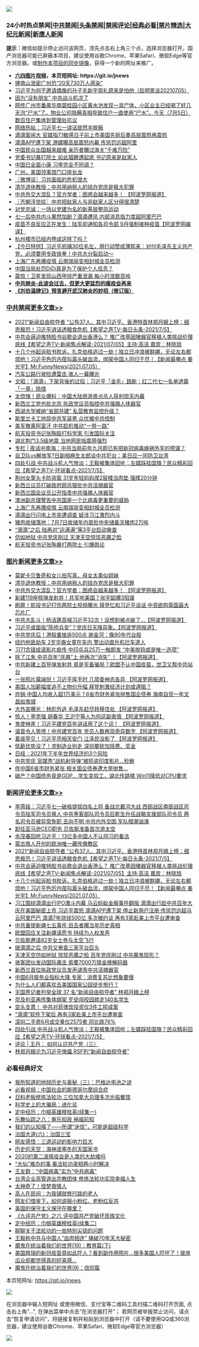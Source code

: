 ![](https://raw.githubusercontent.com/fqnews/bnews/master/64photo/fqnews-qr.jpg)

<div id="tt">
<h3>24小时热点禁闻|<a href="#%E4%B8%AD%E5%85%B1%E7%A6%81%E9%97%BB%E6%9B%B4%E5%A4%9A%E6%96%87%E7%AB%A0">中共禁闻</a>|<a href="#%E5%9B%BE%E7%89%87%E6%96%B0%E9%97%BB%E6%9B%B4%E5%A4%9A%E6%96%87%E7%AB%A0">头条禁闻</a>|<a href="#%E6%96%B0%E9%97%BB%E8%AF%84%E8%AE%BA%E6%9B%B4%E5%A4%9A%E6%96%87%E7%AB%A0">禁闻评论|<a href="#%E5%BF%85%E7%9C%8B%E7%BB%8F%E5%85%B8%E5%A5%BD%E6%96%87">经典必看|<a href="/video.md#%E7%A6%81%E7%89%87%E7%B2%BE%E9%80%89">禁片精选</a>|<a href="https://github.com/fqnews/djy/blob/master/gb/nf1351518.md#1">大纪元新闻</a>|<a href="https://github.com/fqnews/ntdtv/blob/master/gb/prog204.md#1">新唐人新闻</a></h3>
<div><b>提示：</b>微信如提示停止访问该网页，须先点击右上角三个点，选择浏览器打开。国产浏览器可能已屏蔽本项目，建议使用谷歌Chrome、苹果Safari、微软Edge等官方浏览器。或<a href="https://github.com/fqnews/bnews/blob/master/%E5%88%B6%E4%BD%9Cgit%E7%A6%81%E9%97%BB%E9%95%9C%E5%83%8F.md">制作本项目的同步镜像</a>，获得一个新的网址来推广。</div>
<ul>
<li><b><a href="http://d1.bdrive.tk/64.mp4" target="_blank">六四图片视频</a>，本页短网址: https://git.io/jnews</b></li>
<li><a href="/cnnews/20210705/1580593.md">锺南山泄密广州恐“20天730万人感染”</a></li>
<li><a href="/bannedvideo/20210705/1580871.md">习近平为何不邀请偶像的孙子毛新宇观礼原来是怕他（启明笑谈20210705）</a></li>
<li><a href="/cbnews/20210705/1580677.md">因为“没有朋友” 中共战斗机凉了</a></li>
<li><a href="/bannedvideo/20210705/1580815.md">网传广州市番禺华南碧桂园小区蓄水池发现一具尸体，小区业主已经喝了好几天泡“尸水”了。物业公司隐瞒真相导致住户一直使用“尸水”。今天（7月5日）数百住户集体到管理处抗议</a></li>
<li><a href="/cnnews/20210705/1580660.md">网络热帖：习近平七一讲话居然半脱稿</a></li>
<li><a href="/headline/20210705/1580834.md">滴滴案闹大 官媒指7.1敏感日子前上市美国先斩后奏高层震怒再震怒</a></li>
<li><a href="/cbnews/20210705/1580977.md">滴滴APP遭下架 港媒曝高层震怒内幕 传惩罚远超阿里</a></li>
<li><a href="/cnnews/20210706/1581117.md">中国民众出国越来越难 亲历者曝过海关“千难万险”</a></li>
<li><a href="/cnnews/20210705/1581018.md">党委书记暴打院士 如此猖獗遭起底 书记原来是赵家人</a></li>
<li><a href="/cbnews/20210705/1580804.md">中国已全面小康 习李完全不同调？</a></li>
<li><a href="/bannedvideo/20210705/1580872.md">广州，美国领事馆门口排长龙</a></li>
<li><a href="/ssgc/20210705/1580581.md">〖微博谈〗习共面临的危机很大</a></li>
<li><a href="/topimagenews/20210705/1580992.md">清华退休教授：中共用纳税人的钱办党庆是极大犯罪</a></li>
<li><a href="/topimagenews/20210705/1580819.md">中共外交大混乱？官方学者：困惑会越来越多！ 【阿波罗网报道】</a></li>
<li><a href="/ssgc/20210705/1580597.md">〖兲朝浮世绘〗中共把赵家人与非赵家人区分得很清楚</a></li>
<li><a href="/cbnews/20210705/1580881.md">对党忠诚：一场以党建为名的新基层整风运动</a></li>
<li><a href="/comments/20210705/1580738.md">七一后中共内斗果然加剧？滴滴遭惩 内部消息指力度超阿里巴巴</a></li>
<li><a href="/cnnews/20210705/1580855.md">疫苗不良反应正在发生：陆军却通知各司令部 9月强制接种疫苗【阿波罗网编译】</a></li>
<li><a href="/ssgc/20210705/1580986.md">杭州楼市已经内卷成这样了吗？</a></li>
<li><a href="/bannedvideo/20210705/1580606.md">【今日特供】习近平抓捕30位毛左，用行动赞成薄熙来：对付毛泽东主义共产党，必须要用专政铁拳！中共大分裂启动～</a></li>
<li><a href="/cbnews/20210705/1581086.md">上海广东再爆疫情 云南瑞丽变相封城全员检测</a></li>
<li><a href="/headline/20210705/1580845.md">中国当局处罚DiDi真是为了保护个人信息？</a></li>
<li><a href="/cnnews/20210705/1580688.md">震惊！卫星发现山西甲烷严重泄漏 每小时泄数百吨</a></li>
<li><b><a href="/comments/20200211/1275071.md" target="_blank">中共肺炎-此波会过去，但更大更猛烈的瘟疫会再来</a></b></li>
<li><b><a href="/comments/20200207/1272816.md" target="_blank">《刘伯温碑记》预言避开武汉肺炎的妙招（修订版）</a></b></li>
</ul>
</div>

<div class="catlist">
<h3><a href="/cbnews/" target="_blank">中共禁闻</a><span><a href="/cbnews/" target="_blank" rel="nofollow">更多文章>></a></span></h3>
<ul>
<li><a href="/comments/20210706/1581263.md" target="_blank">2021“新闻自由掠夺者 ”公布37人，其中习近平、香港特首林郑月娥上榜；细思极恐！习近平讲话透粮食危机【希望之声TV-每日头条-2021/7/5】</a></li>
<li><a href="/comments/20210706/1581250.md" target="_blank">中共会逼迫推特脸书谷歌会退出香港么？ 推广改基因猪器官移植人类挑战伦理底线【希望之声TV-新闻焦点解读-2021/07/05】主持:高洁  嘉宾：林晓旭</a></li>
<li><a href="/comments/20210706/1581243.md" target="_blank">十几个州起诉脸书败诉，扎克伯格逃过一劫！独立日冲浪被群謿，无论左右都烦他！习近平色厉内荏叫嚣头破血流，绑架中国人同归于尽！【新闻最嘲点 姜光宇】Mr.FunnyNews(2021.07.05）‬</a></li>
<li><a href="/cbnews/20210706/1581240.md" target="_blank">汽车公路行驶险遭雷击 骇人一幕曝光</a></li>
<li><a href="/cbnews/20210706/1581239.md" target="_blank">文昭：「滴滴」下架背後的过招；习近平「金毛」路断；红二代七一名单透露「一尊」隐情</a></li>
<li><a href="/cbnews/20210706/1581223.md" target="_blank">太惊悚！民众爆料：中国大陆旅游景点杀人获利惊天内幕</a></li>
<li><a href="/cbnews/20210706/1581205.md" target="_blank">新西兰工党也批北京 执政党议员指控中共强摘人体器官</a></li>
<li><a href="/cbnews/20210706/1581204.md" target="_blank">西湖大学被纳“省部共建” 私营教育监控升级？</a></li>
<li><a href="/cbnews/20210706/1581191.md" target="_blank">斯里兰卡工地现中共军装男 众忧被中共控制</a></li>
<li><a href="/cbnews/20210706/1581173.md" target="_blank">美军撤离阿富汗 中共趁机推动“一带一路”</a></li>
<li><a href="/cbnews/20210706/1581171.md" target="_blank">航天投资书记张陶殴打科学家 引发国际关注</a></li>
<li><a href="/cbnews/20210706/1581170.md" target="_blank">湖北荆门3.5级地震 当地网民指震感强烈</a></li>
<li><a href="/cbnews/20210706/1581166.md" target="_blank">专栏 | 夜话中南海：中共当局前年九月即已有把新冠病毒嫁祸外军的预谋？</a></li>
<li><a href="/cbnews/20210706/1581130.md" target="_blank">自卫队vs解放军?日副相麻生太郎谈中共犯台：美日应一同防卫台湾</a></li>
<li><a href="/comments/20210706/1581125.md" target="_blank">四处引战 中共战斗机人气惨淡；王毅被集体回呛；左媒踩挂国旗？民众精彩回应【希望之声TV-环球看点-2021/7/5】</a></li>
<li><a href="/cbnews/20210706/1581124.md" target="_blank">荆州女童头卡防盗窗 31岁年轻妈妈爬2层楼当肉垫 强撑20分钟</a></li>
<li><a href="/cbnews/20210706/1581115.md" target="_blank">新西兰议员打破政府顾忌狠批中共活摘器官</a></li>
<li><a href="/cbnews/20210706/1581112.md" target="_blank">新西兰国会议员公开指责中共强摘人体器官</a></li>
<li><a href="/cbnews/20210706/1581095.md" target="_blank">澳洲副总理警告中共国是一个比病毒更重要的威胁</a></li>
<li><a href="/cbnews/20210705/1581086.md" target="_blank">上海广东再爆疫情 云南瑞丽变相封城全员检测</a></li>
<li><a href="/cbnews/20210705/1581063.md" target="_blank">滴滴出行闪电上市突遭调查 疑涉习江激烈内斗</a></li>
<li><a href="/cbnews/20210705/1581033.md" target="_blank">猪肉收储落地：7月7日收储年内首批中央储备冻猪肉2万吨</a></li>
<li><a href="/cbnews/20210705/1581032.md" target="_blank">“滴滴”之后 陆再对“运满满”等3平台启动审查</a></li>
<li><a href="/cbnews/20210705/1581015.md" target="_blank">仿如地狱 中共党庆刚过 天津天空惊现恶魔之脸</a></li>
<li><a href="/cbnews/20210705/1580998.md" target="_blank">航天投资书记张陶暴打两院士 引爆舆论</a></li>

</ul>
</div>
<div class="catlist">
<h3><a href="/topimagenews/" target="_blank">图片新闻</a><span><a href="/topimagenews/" target="_blank" rel="nofollow">更多文章>></a></span></h3>
<ul>
<li><a href="/topimagenews/20210706/1581222.md" target="_blank">莫妮卡贝鲁奇和女儿拍写真，母女太美似姐妹</a></li>
<li><a href="/topimagenews/20210705/1580992.md" target="_blank">清华退休教授：中共用纳税人的钱办党庆是极大犯罪</a></li>
<li><a href="/topimagenews/20210705/1580819.md" target="_blank">中共外交大混乱？官方学者：困惑会越来越多！ 【阿波罗网报道】</a></li>
<li><a href="/topimagenews/20210705/1580483.md" target="_blank">新建119座核弹发射井！共军呛美国？张宇韶爆3阳谋</a></li>
<li><a href="/topimagenews/20210704/1580353.md" target="_blank">刷屏！航投书记打伤两院士视频曝光 拜登忆和习近平谈话 中资欲购英国最大芯片厂</a></li>
<li><a href="/topimagenews/20210704/1580198.md" target="_blank">中共大乱斗！杨洁篪高喊习近平32次！没想到被点破了&#8230;【阿波罗网报道】</a></li>
<li><a href="/topimagenews/20210704/1580090.md" target="_blank">习近平或面临“陈桥兵变”？党庆日天降异象。【阿波罗网报道】</a></li>
<li><a href="/topimagenews/20210704/1579925.md" target="_blank">中共党庆后！港股重挫逾500点 谢金河：像90年代台股</a></li>
<li><a href="/topimagenews/20210704/1579885.md" target="_blank">纽约抢匪劫车 2岁华裔女童在车内 警出动直升机拦车逮人</a></li>
<li><a href="/topimagenews/20210703/1579780.md" target="_blank">习71念错成语影片疯传 中印屯兵25万一触即发 “中美脱钩或是唯一选项”</a></li>
<li><a href="/topimagenews/20210703/1579613.md" target="_blank">除了江朱 中共百年“庆典”上 他再次“消失” ！【阿波罗网报道】</a></li>
<li><a href="/topimagenews/20210702/1579216.md" target="_blank">中共新建上百导弹发射井 竟是军备骗局？欧盟不认中国疫苗，世卫又帮中共站台</a></li>
<li><a href="/topimagenews/20210702/1578867.md" target="_blank">一张照片露端倪！习近平挥手时 几常委神态各异 【阿波罗网报道】</a></li>
<li><a href="/topimagenews/20210702/1578533.md" target="_blank">美国人加薪幅度追不上物价升幅 拜登刺激经济计划或遇阻？</a></li>
<li><a href="/topimagenews/20210701/1578374.md" target="_blank">炸锅 中国人均收入超1万美元？6省市财务紧张抛售国企债券 海南自贸一年文昌如鬼城</a></li>
<li><a href="/topimagenews/20210701/1578148.md" target="_blank">大外宣曝光：林彪外逃 毛泽东赶尽转移住处 【阿波罗网报道】</a></li>
<li><a href="/topimagenews/20210701/1578123.md" target="_blank">惊人！李克强 胡春华 王沪宁等人为何这副表情 【阿波罗网报道】</a></li>
<li><a href="/topimagenews/20210701/1578104.md" target="_blank">鬼使神差！习近平建党百年讲话用了这个词！ 【阿波罗网报道】</a></li>
<li><a href="/topimagenews/20210701/1578070.md" target="_blank">谐音令人笑喷！中共建党百年 党员人数再现奇异数字 【阿波罗网报道】</a></li>
<li><a href="/topimagenews/20210701/1577976.md" target="_blank">着装罕见！习近平亮相天安门 江泽民没影了 【阿波罗网报道】</a></li>
<li><a href="/topimagenews/20210701/1577804.md" target="_blank">低薪优势没了！求制造业别走 深圳要砍加班费、奖金</a></li>
<li><a href="/topimagenews/20210701/1577795.md" target="_blank">日经：2021年下半年世界经济的3个风险</a></li>
<li><a href="/topimagenews/20210701/1577782.md" target="_blank">中共党庆 官媒秀“战机射导弹”被抓盗印度影片…秒删</a></li>
<li><a href="/topimagenews/20210630/1577706.md" target="_blank">传中国6省市财务紧张 相关国企债券遭大举抛售…</a></li>
<li><a href="/topimagenews/20210630/1577541.md" target="_blank">破产？中国债务竟是GDP&#8230; 学生变奴工，湖北传跳楼 Win11降低对CPU要求</a></li>

</ul>
</div>
<div class="catlist">
<h3><a href="/comments/" target="_blank">新闻评论</a><span><a href="/comments/" target="_blank" rel="nofollow">更多文章>></a></span></h3>
<ul>
<li><a href="/comments/20210706/1581290.md" target="_blank">李燕铭：习近平七一破格提拔四名上将 备战北戴河大战 西部战区南部战区司令员陆军司令员换人 中共黑客部队司令员巨乾生升任战略支援部队司令员 两名司令员被异常免职 去向不明 中共内外交困 军队暗潮汹涌</a></li>
<li><a href="/comments/20210706/1581280.md" target="_blank">卸任亚马逊CEO职务 贝佐斯准备首次游太空</a></li>
<li><a href="/comments/20210706/1581279.md" target="_blank">余茂春回呛习近平：13亿多中国人不认同习的看法</a></li>
<li><a href="/comments/20210706/1581278.md" target="_blank">蒙古族人开创的欧洲唯一藏传佛教区</a></li>
<li><a href="/comments/20210706/1581263.md" target="_blank">2021“新闻自由掠夺者 ”公布37人，其中习近平、香港特首林郑月娥上榜；细思极恐！习近平讲话透粮食危机【希望之声TV-每日头条-2021/7/5】</a></li>
<li><a href="/comments/20210706/1581250.md" target="_blank">中共会逼迫推特脸书谷歌会退出香港么？ 推广改基因猪器官移植人类挑战伦理底线【希望之声TV-新闻焦点解读-2021/07/05】主持:高洁  嘉宾：林晓旭</a></li>
<li><a href="/comments/20210706/1581243.md" target="_blank">十几个州起诉脸书败诉，扎克伯格逃过一劫！独立日冲浪被群謿，无论左右都烦他！习近平色厉内荏叫嚣头破血流，绑架中国人同归于尽！【新闻最嘲点 姜光宇】Mr.FunnyNews(2021.07.05）‬</a></li>
<li><a href="/comments/20210706/1581237.md" target="_blank">习江围绕滴滴出行IPO激斗内幕 马云蚂蚁金服事件翻版 滴滴出行趁中共百年大庆在美国秘密上市 习近平震怒 滴滴APP遭下架 停止新用户注册 传惩罚远超马云阿里巴巴 滴滴7年烧钱500亿 多次被约谈 再有3家赴美上市平台遭审查</a></li>
<li><a href="/comments/20210706/1581225.md" target="_blank">中共重提新疆七五事件 目击者曝当年历史真相</a></li>
<li><a href="/comments/20210706/1581224.md" target="_blank">欧盟回应关注新疆请愿书 持续为人权发声</a></li>
<li><a href="/comments/20210706/1581208.md" target="_blank">贝佐斯邀请82岁女士参与太空飞行</a></li>
<li><a href="/comments/20210706/1581168.md" target="_blank">继滴滴之后 中共又审查三家平台巨头</a></li>
<li><a href="/comments/20210706/1581157.md" target="_blank">天津天空仿如地狱 惊现恶魔之脸 百年党庆刚过 中共魔鬼现形？</a></li>
<li><a href="/comments/20210706/1581156.md" target="_blank">骇客团伙发动国际袭击 索要7000万赎金换解码器</a></li>
<li><a href="/comments/20210706/1581155.md" target="_blank">新西兰首位执政党议员发声谴责中共活摘器官</a></li>
<li><a href="/comments/20210706/1581154.md" target="_blank">中国6月服务业指标大降 专家：消费复苏比想象要慢</a></li>
<li><a href="/comments/20210706/1581153.md" target="_blank">为什么人们都喜欢去美国国家公园徒步旅行？</a></li>
<li><a href="/comments/20210706/1581146.md" target="_blank">无国界记者列举全球 37 名“新闻自由掠夺者” 林郑月娥上榜</a></li>
<li><a href="/comments/20210706/1581145.md" target="_blank">奈及利亚再传集体绑架 歹徒闯校园掳走140名学生</a></li>
<li><a href="/comments/20210706/1581144.md" target="_blank">空头支票！ 中共对菲律宾投资仅3件工程成案</a></li>
<li><a href="/comments/20210706/1581143.md" target="_blank">“滴滴”软件下架后 再有3家赴美上市平台遭审查</a></li>
<li><a href="/comments/20210706/1581128.md" target="_blank">深圳二手房6月成交量仅2575套 同比跌76%</a></li>
<li><a href="/comments/20210706/1581125.md" target="_blank">四处引战 中共战斗机人气惨淡；王毅被集体回呛；左媒踩挂国旗？民众精彩回应【希望之声TV-环球看点-2021/7/5】</a></li>
<li><a href="/comments/20210706/1581110.md" target="_blank">评论 | 王丹： 如何认识共产党（三）</a></li>
<li><a href="/comments/20210706/1581109.md" target="_blank">林郑月娥沦为习近平傀儡 RSF列“新闻自由掠夺者”</a></li>

</ul>
</div>

<div class="catlist">
<h3>必看经典好文</h3>
<ul>
<li><a href="/tculture/xiulian/20170726/797589.md" target="_blank">我所知道的地球历史与奥秘（三）：巴格达电池之谜</a></li>
<li><a href="/comments/20200806/1375443.md" target="_blank">必看视频：中国社会的斯德哥尔摩综合症</a></li>
<li><a href="/comments/20200531/1337359.md" target="_blank">日料老板修炼法轮功 三位加拿大总理多次光临餐馆</a></li>
<li><a href="/comments/20200605/783246.md" target="_blank">科学史上的大骗局：进化论</a></li>
<li><a href="/tculture/20161028/606931.md" target="_blank">定中经历：巾帼英雄穆桂英(续集一)</a></li>
<li><a href="/tculture/20170717/792953.md" target="_blank">乐舞仙踪之八：审乐知政 祸福前知</a></li>
<li><a href="/sohnews/20161029/607205.md" target="_blank">我们的认知塌了——所谓“迷信”，可能是超级科学</a></li>
<li><a href="/cbnews/20180312/913459.md" target="_blank">治国大道(六)：治国三宝</a></li>
<li><a href="/cbnews/20200126/1265515.md" target="_blank">网友感悟：三退运动的影响力巨大</a></li>
<li><a href="/tculture/xiulian/20170318/732480.md" target="_blank">历史的天空：海神波塞冬的天国家书</a></li>
<li><a href="/comments/20200712/1359432.md" target="_blank">2020的第二波瘟疫会是人类的大劫难吗</a></li>
<li><a href="/cbnews/20210428/1535533.md" target="_blank">“大仙”难办的事  看法轮功录相两小时解决</a></li>
<li><a href="/comments/20200318/1295755.md" target="_blank">王友群：“中国病毒”实为“中共病毒”</a></li>
<li><a href="/comments/20200528/1335859.md" target="_blank">台湾企业高管退出宗教团体 修炼法轮功实现幸福人生</a></li>
<li><a href="/ccpdope/20200907/1392129.md" target="_blank">太神奇了！怪梦救情人</a></li>
<li><a href="/tculture/20121023/72121.md" target="_blank">高人在民间：为我铺就修行路的老人</a></li>
<li><a href="/comments/20200712/1359630.md" target="_blank">网友们借鉴下，如何说服小粉红、老粉红反共</a></li>
<li><a href="/lifebaike/20200520/1331379.md" target="_blank">美国的保守主义保守在哪里？</a></li>
<li><a href="/bookonline/20131116/201050.md" target="_blank">《九评共产党》之六 评中国共产党破坏民族文化</a></li>
<li><a href="/tculture/20161102/608445.md" target="_blank">定中经历：巾帼英雄穆桂英(续集二)</a></li>
<li><a href="/comments/20190417/1114875.md" target="_blank">聊聊关于法轮功的一些特别尖锐的问题</a></li>
<li><a href="/cbnews/20200730/1371580.md" target="_blank">王毅称中共与中国人“血肉相连” 捅破70年天大秘密</a></li>
<li><a href="/comments/20180716/972458.md" target="_blank">魔鬼在统治着我们的世界(19)：教育篇(下)</a></li>
<li><a href="/comments/20201215/1447764.md" target="_blank">美国辉瑞的新冠疫苗竟如此吓人？看到副作用照片…很多美国人吓坏了！彼岸瓜众却都觉得真的好喜感…</a></li>
<li><a href="/topimagenews/20180529/949649.md" target="_blank">魔鬼在统治着我们的世界(9)：信仰篇</a></li>

</ul>
</div>

本页短网址: https://git.io/jnews

![](https://raw.githubusercontent.com/fqnews/bnews/master/64photo/fqnews-qr.jpg)

在浏览器中输入短网址 或使用微信、支付宝等二维码工具扫描二维码打开页面, 点击右上角"...", 在弹出菜单中点击“在浏览器打开”； 若网页被举报禁止访问，请点击“恢复申请访问”，将链接复制并粘贴到浏览器中打开（请不要使用QQ或360浏览器，建议使用谷歌Chrome、苹果Safari、微软Edge等官方浏览器）

![](https://raw.githubusercontent.com/fqnews/bnews/master/64photo/wx.jpg)